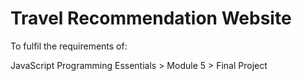 # Travel Recommendation Website

To fulfil the requirements of:

JavaScript Programming Essentials > Module 5 > Final Project